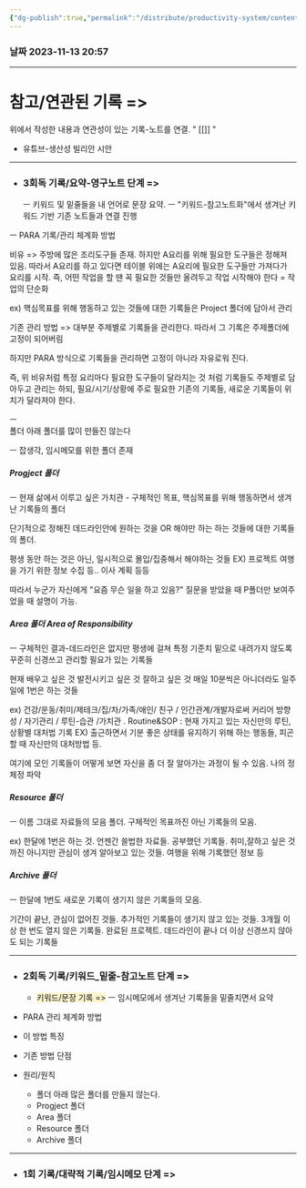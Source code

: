 ```yaml
---
{"dg-publish":true,"permalink":"/distribute/productivity-system/content-record-folder/PARA-기록 관리 시스템1/","tags":["생산성/시스템"],"noteIcon":""}
---
```


### 날짜 2023-11-13 20:57


---
# 참고/연관된 기록 =>
위에서 작성한 내용과 연관성이 있는 기록-노트를 연결.
" [[]] "
- 유튜브-생산성 빌리안 시안


-------------------------------
- ### 3회독 기록/요약-영구노트 단계 =>
	ㅡ 키워드 및 밑줄들을 내 언어로 문장 요약.
	ㅡ "키워드-참고노트화"에서 생겨난 키워드 기반 기존 노트들과 연결 진행



ㅡ PARA 기록/관리 체계화 방법
	
비유 =>
주방에 많은 조리도구들 존재. 하지만 A요리를 위해 필요한 도구들은 정해져 있음. 따라서 A요리를 하고 있다면 테이블 위에는 A요리에 필요한 도구들만 가져다가 요리를 시작.
즉, 어떤 작업을 할 땐 꼭 필요한 것들만 올려두고 작업 시작해야 한다 = 작업의 단순화
	
ex) 핵심목표를 위해 행동하고 있는 것들에 대한 기록들은 Project 폴더에 담아서 관리
	
기존 관리 방법 =>
대부분 주제별로 기록들을 관리한다.
따라서 그 기록은 주제폴더에 고정이 되어버림
	
하지만 PARA 방식으로 기록들을 관리하면 고정이 아니라 자유로워 진다. 
	
즉, 위 비유처럼 특정 요리마다 필요한 도구들이 달라지는 것 처럼 기록들도 주제별로 담아두고 관리는 하되, 필요/시기/상황에 주로 필요한 기존의 기록들, 새로운 기록들이 위치가 달라져야 한다.

ㅡ 	
폴더 아래 폴더를 많이 만들진 않는다

ㅡ
잡생각, 임시메모를 위한 폴더 존재




##### Progject 폴더
ㅡ
현재 삶에서 이루고 싶은 가치관 - 구체적인 목표, 핵심목표를 위해 행동하면서 생겨난 기록들의 폴더
	
단기적으로 정해진 데드라인안에 원하는 것을 OR 해야만 하는 하는 것들에 대한 기록들의 폴더.
	
평생 동안 하는 것은 아닌, 일시적으로 몰입/집중해서 해야하는 것들
	EX) 
	프로젝트
	여행을 가기 위한 정보 수집 등..
	이사 계획 등등
	
따라서 누군가 자신에게 "요즘 무슨 일을 하고 있음?" 질문을 받았을 때 P폴더만 보여주었을 때 설명이 가능.



##### Area 폴더 Area of Responsibility
ㅡ
구체적인 결과-데드라인은 없지만 평생에 걸쳐 특정 기준치 밑으로 내려가지 않도록 꾸준히 신경쓰고 관리할 필요가 있는 기록들
	
현재 배우고 싶은 것
발전시키고 싶은 것
잘하고 싶은 것
매일 10분씩은 아니더라도 일주일에 1번은 하는 것들
	
ex)
	건강/운동/취미/제테크/집/차/가족/애인/ 친구 / 인간관계/개발자로써 커리어 방향성 / 자기관리 / 루틴-습관 /가치관
	.
	Routine&SOP : 현재 가지고 있는 자신만의 루틴, 상황별 대처법 기록 
	EX) 출근하면서 기분 좋은 상태를 유지하기 위해 하는 행동들, 피곤할 때 자신만의 대처방법 등.
	
여기에 모인 기록들이 어떻게 보면 자신을 좀 더 잘 알아가는 과정이 될 수 있음.  나의 정체정 파악


##### Resource 폴더
ㅡ
이름 그대로 자료들의 모음 폴더.
구체적인 목표까진 아닌 기록들의 모음.
	
ex)
	한달에 1번은 하는 것.
	언젠간 쓸법한 자료들.
	공부했던 기록들.
	취미,잘하고 싶은 것까진 아니지만 관심이 생겨 알아보고 있는 것들.
	여행을 위해 기록했던 정보 등


##### Archive 폴더
ㅡ
한달에 1번도 새로운 기록이 생기지 않은 기록들의 모음.
	
기간이 끝난, 관심이 없어진 것들.
추가적인 기록들이 생기지 않고 있는 것들.
3개월 이상 한 번도 열지 않은 기록들.
완료된 프로젝트.
데드라인이 끝나 더 이상 신경쓰지 않아도 되는 기록들



-----------------
- ### 2회독 기록/키워드_밑줄-참고노트 단계 =>
	- <span style="background:rgba(240, 200, 0, 0.2)">키워드/문장 기록 =></span>
		ㅡ 임시메모에서 생겨난 기록들을 밑줄치면서 요약



- PARA 관리 체계화 방법
- 이 방법 특징
- 기존 방법 단점
- 원리/원칙
	- 폴더 아래 많은 폴더를 만들지 않는다.
	- Progject 폴더
	- Area 폴더
	- Resource 폴더
	- Archive 폴더



---
- ### 1회 기록/대략적 기록/임시메모 단계 =>

